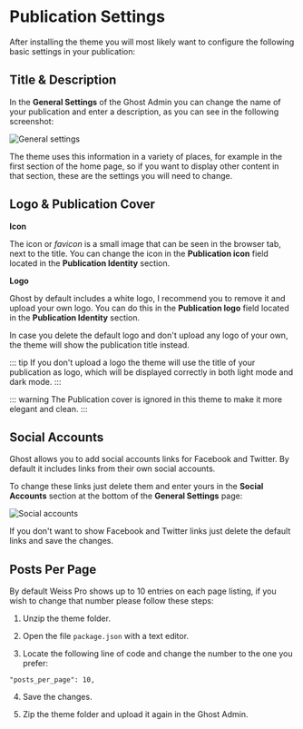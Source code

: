 # Publication Settings

After installing the theme you will most likely want to configure the following basic settings in your publication:

## Title & Description

In the **General Settings** of the Ghost Admin you can change the name of your publication and enter a description, as you can see in the following screenshot:

![General settings](https://res.cloudinary.com/edev/image/upload/v1615643598/weiss-pro/CleanShot_2021-03-13_at_14.52.52_2x.png)

The theme uses this information in a variety of places, for example in the first section of the home page, so if you want to display other content in that section, these are the settings you will need to change.

## Logo & Publication Cover

**Icon**

The icon or _favicon_ is a small image that can be seen in the browser tab, next to the title. You can change the icon in the **Publication icon** field located in the  **Publication Identity** section.

**Logo**

Ghost by default includes a white logo, I recommend you to remove it and upload your own logo. You can do this in the **Publication logo** field located in the  **Publication Identity** section.

In case you delete the default logo and don't upload any logo of your own, the theme will show the publication title instead.

::: tip
If you don't upload a logo the theme will use the title of your publication as logo, which will be displayed correctly in both light mode and dark mode.
:::

::: warning
The Publication cover is ignored in this theme to make it more elegant and clean.
:::

## Social Accounts

Ghost allows you to add social accounts links for Facebook and Twitter. By default it includes links from their own social accounts.

To change these links just delete them and enter yours in the **Social Accounts** section at the bottom of the **General Settings** page:

![Social accounts](https://res.cloudinary.com/edev/image/upload/v1607259926/firma/CleanShot_2020-12-06_at_14.04.53_2x.png)

If you don't want to show Facebook and Twitter links just delete the default links and save the changes.

## Posts Per Page

By default Weiss Pro shows up to 10 entries on each page listing, if you wish to change that number please follow these steps:

1. Unzip the theme folder.

2. Open the file `package.json` with a text editor.

3. Locate the following line of code and change the number to the one you prefer:

```
"posts_per_page": 10,
```

4. Save the changes.

5. Zip the theme folder and upload it again in the Ghost Admin.

